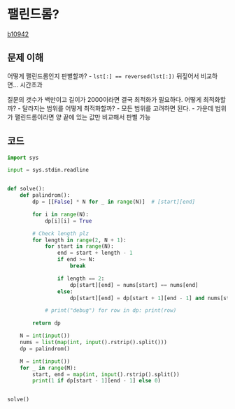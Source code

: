 # 팰린드롬?

[b10942](https://www.acmicpc.net/problem/10942)

## 문제 이해 

어떻게 팰린드롬인지 판별할까?
    - `lst[:] == reversed(lst[:])` 뒤짚어서 비교하면... 시간초과

질문의 갯수가 백만이고 길이가 2000이라면 결국 최적화가 필요하다. 어떻게 최적화할까? 
    - 달라지는 범위를 어떻게 최적화할까? 
        - 모든 범위를 고려하면 된다. 
        - 가운데 범위가 팰린드롬이라면 양 끝에 있는 값만 비교해서 판별 가능 

## 코드 

```python
import sys

input = sys.stdin.readline


def solve():
    def palindrom():
        dp = [[False] * N for _ in range(N)]  # [start][end]

        for i in range(N):
            dp[i][i] = True

        # Check length plz
        for length in range(2, N + 1):
            for start in range(N):
                end = start + length - 1
                if end >= N:
                    break

                if length == 2:
                    dp[start][end] = nums[start] == nums[end]
                else:
                    dp[start][end] = dp[start + 1][end - 1] and nums[start] == nums[end]

            # print("debug") for row in dp: print(row)

        return dp

    N = int(input())
    nums = list(map(int, input().rstrip().split()))
    dp = palindrom()

    M = int(input())
    for _ in range(M):
        start, end = map(int, input().rstrip().split())
        print(1 if dp[start - 1][end - 1] else 0)


solve()

```
